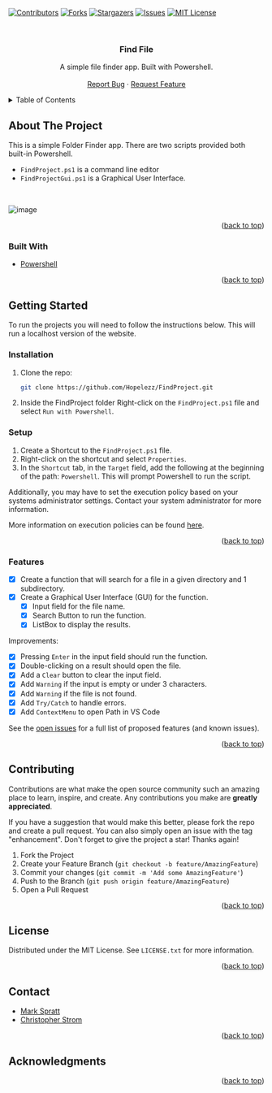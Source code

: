 <div id="top"></div>

<!-- PROJECT SHIELDS -->
[![Contributors][contributors-shield]][contributors-url]
[![Forks][forks-shield]][forks-url]
[![Stargazers][stars-shield]][stars-url]
[![Issues][issues-shield]][issues-url]
[![MIT License][license-shield]][license-url]

<!-- PROJECT LOGO -->
<br />
<div align="center">

<h3 align="center">Find File</h3>

  <p align="center">
    A simple file finder app. Built with Powershell.
    <br />
    <br />
<!--     <a href="https://github.com/Hopelezz/FindProject">View Demo</a> 
    ·-->
    <a href="https://github.com/Hopelezz/FindProject/issues">Report Bug</a>
    ·
    <a href="https://github.com/Hopelezz/FindProject/issues">Request Feature</a>
  </p>
</div>

<!-- TABLE OF CONTENTS -->
<details>
  <summary>Table of Contents</summary>
  <ol>
    <li>
      <a href="#about-the-project">About The Project</a>
      <ul>
        <li><a href="#built-with">Built With</a></li>
      </ul>
    </li>
    <li>
      <a href="#getting-started">Getting Started</a>
      <ul>
        <li><a href="#installation">Installation</a></li>
        <li><a href="#setup">Setup</a></li>
      </ul>
    </li>
    <li><a href="#features">Features</a></li>
    <li><a href="#contributing">Contributing</a></li>
    <li><a href="#license">License</a></li>
    <li><a href="#contact">Contact</a></li>
    <li><a href="#acknowledgments">Acknowledgments</a></li>
  </ol>
</details>

<!-- ABOUT THE PROJECT -->
## About The Project

This is a simple Folder Finder app. There are two scripts provided both built-in Powershell. 
- `FindProject.ps1` is a command line editor
- `FindProjectGui.ps1` is a Graphical User Interface.
<br />

![image](https://user-images.githubusercontent.com/72772558/192170170-e65e15b4-c8f7-409c-a167-6257a93a41a5.png)

<p align="right">(<a href="#top">back to top</a>)</p>

### Built With

* [Powershell](https://learn.microsoft.com/en-us/powershell/scripting/overview?view=powershell-7.2)

<p align="right">(<a href="#top">back to top</a>)</p>

<!-- GETTING STARTED -->
## Getting Started

To run the projects you will need to follow the instructions below. This will run a localhost version of the website.

### Installation

1. Clone the repo:
   ```sh
   git clone https://github.com/Hopelezz/FindProject.git
   ```
2. Inside the FindProject folder Right-click on the `FindProject.ps1` file and select `Run with Powershell`.

### Setup

1. Create a Shortcut to the `FindProject.ps1` file.
2. Right-click on the shortcut and select `Properties`.
3. In the `Shortcut` tab, in the `Target` field, add the following at the beginning of the path: `Powershell`. This will prompt Powershell to run the script.


Additionally, you may have to set the execution policy based on your systems administrator settings. Contact your system administrator for more information.

More information on execution policies can be found [here](https://docs.microsoft.com/en-us/powershell/module/microsoft.powershell.security/set-executionpolicy?view=powershell-7.2).

<p align="right">(<a href="#top">back to top</a>)</p>

### Features

- [x] Create a function that will search for a file in a given directory and 1 subdirectory.
- [x] Create a Graphical User Interface (GUI) for the function.
  - [x] Input field for the file name.
  - [x] Search Button to run the function.
  - [x] ListBox to display the results.

Improvements:
- [x] Pressing `Enter` in the input field should run the function.
- [x] Double-clicking on a result should open the file.
- [x] Add a `Clear` button to clear the input field.
- [x] Add `Warning` if the input is empty or under 3 characters.
- [x] Add `Warning` if the file is not found.
- [x] Add `Try/Catch` to handle errors.
- [x] Add `ContextMenu` to open Path in VS Code

See the [open issues](https://github.com/Hopelezz/FindProject/issues) for a full list of proposed features (and known issues).

<p align="right">(<a href="#top">back to top</a>)</p>

<!-- CONTRIBUTING -->
## Contributing

Contributions are what make the open source community such an amazing place to learn, inspire, and create. Any contributions you make are **greatly appreciated**.

If you have a suggestion that would make this better, please fork the repo and create a pull request. You can also simply open an issue with the tag "enhancement".
Don't forget to give the project a star! Thanks again!

1. Fork the Project
2. Create your Feature Branch (`git checkout -b feature/AmazingFeature`)
3. Commit your changes (`git commit -m 'Add some AmazingFeature'`)
4. Push to the Branch (`git push origin feature/AmazingFeature`)
5. Open a Pull Request

<p align="right">(<a href="#top">back to top</a>)</p>

<!-- LICENSE -->
## License

Distributed under the MIT License. See `LICENSE.txt` for more information.

<p align="right">(<a href="#top">back to top</a>)</p>

<!-- CONTACT -->
## Contact

- [Mark Spratt](https://github.com/Hopelezz)
- [Christopher Strom](https://github.com/ChristopherStrom)

<p align="right">(<a href="#top">back to top</a>)</p>

<!-- ACKNOWLEDGMENTS -->
## Acknowledgments

<p align="right">(<a href="#top">back to top</a>)</p>

<!-- MARKDOWN LINKS & IMAGES -->
[contributors-shield]: https://img.shields.io/github/contributors/Hopelezz/FindProject.svg?style=for-the-badge
[contributors-url]: https://github.com/Hopelezz/FindProject/graphs/contributors
[forks-shield]: https://img.shields.io/github/forks/Hopelezz/FindProject.svg?style=for-the-badge
[forks-url]: https://github.com/Hopelezz/FindProject/network/members
[stars-shield]: https://img.shields.io/github/stars/Hopelezz/FindProject.svg?style=for-the-badge
[stars-url]: https://github.com/Hopelezz/FindProject/stargazers
[issues-shield]: https://img.shields.io/github/issues/Hopelezz/FindProject.svg?style=for-the-badge
[issues-url]: https://github.com/Hopelezz/FindProject/issues
[license-shield]: https://img.shields.io/github/license/Hopelezz/FindProject.svg?style=for-the-badge
[license-url]: https://github.com/Hopelezz/FindProject/blob/master/LICENSE.txt
